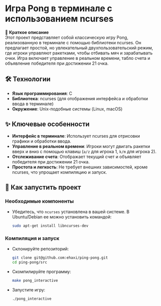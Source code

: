 # Игра Pong в терминале с использованием ncurses  

🔹 **Краткое описание**  
Этот проект представляет собой классическую игру Pong, реализованную в терминале с помощью библиотеки ncurses. Он предлагает простой, но увлекательный двухпользовательский режим, где игроки управляют ракетками, чтобы отбивать мяч и зарабатывать очки. Игра включает управление в реальном времени, табло счета и объявление победителя при достижении 21 очка.  

## 🛠️ Технологии  
- **Язык программирования**: C  
- **Библиотека**: ncurses (для отображения интерфейса и обработки ввода в терминале)  
- **Окружение**: Unix-подобные системы (Linux, macOS)  

## ✨ Ключевые особенности  
- **Интерфейс в терминале**: Использует ncurses для отрисовки графики и обработки ввода.  
- **Управление в реальном времени**: Игроки могут двигать ракетки вверх и вниз с помощью клавиш (`a/z` для игрока 1, `k/m` для игрока 2).  
- **Отслеживание счета**: Отображает текущий счет и объявляет победителя при достижении 21 очка.  
- **Простота и легкость**: Не требует внешних зависимостей, кроме ncurses, что упрощает компиляцию и запуск.  

## 🚀 Как запустить проект  

### Необходимые компоненты  
- Убедитесь, что `ncurses` установлена в вашей системе. В Ubuntu/Debian ее можно установить командой:  
  ```bash  
  sudo apt-get install libncurses-dev
  ```
### Компиляция и запуск
- Склонируйте репозиторий:
  ```bash
  git clone git@github.com:ehaxi/ping-pong.git
  cd ping-pong/src
  ```
- Скомпилируйте программу:
  ```bash
  make pong_interactive
  ```
- Запустите игру:
  ```bash
  ./pong_interactive
  ```